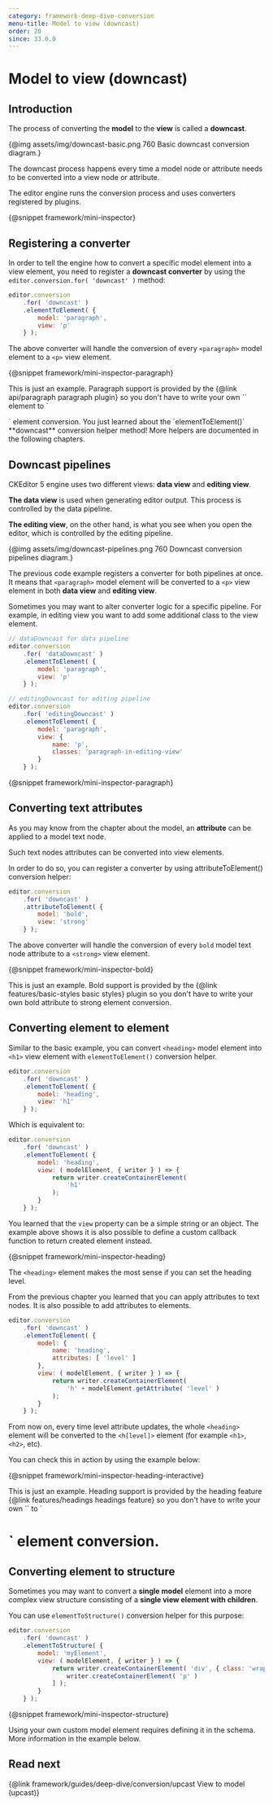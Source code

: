 ```yaml
---
category: framework-deep-dive-conversion
menu-title: Model to view (downcast)
order: 20
since: 33.0.0
---
```


# Model to view (downcast)

## Introduction

The process of converting the **model** to the **view** is called a **downcast**.

{@img assets/img/downcast-basic.png 760 Basic downcast conversion diagram.}

The downcast process happens every time a model node or attribute needs to be converted into a view node or attribute.

The editor engine runs the conversion process and uses converters registered by plugins.

{@snippet framework/mini-inspector}

## Registering a converter

In order to tell the engine how to convert a specific model element into a view element, you need to register a **downcast converter** by using the `editor.conversion.for( 'downcast' )` method:

```js
editor.conversion
	.for( 'downcast' )
	.elementToElement( {
		model: 'paragraph',
		view: 'p'
	} );
```

The above converter will handle the conversion of every `<paragraph>` model element to a `<p>` view element.

{@snippet framework/mini-inspector-paragraph}

<info-box>
	This is just an example. Paragraph support is provided by the {@link api/paragraph paragraph plugin} so you don't have to write your own `<paragraph>` element to `<p>` element conversion.
</info-box>

<info-box>
	You just learned about the `elementToElement()` **downcast** conversion helper method! More helpers are documented in the following chapters.
</info-box>

## Downcast pipelines

CKEditor 5 engine uses two different views: **data view** and **editing view**.

**The data view** is used when generating editor output. This process is controlled by the data pipeline.

**The editing view**, on the other hand, is what you see when you open the editor, which is controlled by the editing pipeline.

{@img assets/img/downcast-pipelines.png 760 Downcast conversion pipelines diagram.}

The previous code example registers a converter for both pipelines at once. It means that `<paragraph>` model element will be converted to a `<p>` view element in both **data view** and **editing view**.

Sometimes you may want to alter converter logic for a specific pipeline. For example, in editing view you want to add some additional class to the view element.

```js
// dataDowncast for data pipeline
editor.conversion
	.for( 'dataDowncast' )
	.elementToElement( {
		model: 'paragraph',
		view: 'p'
	} );

// editingDowncast for editing pipeline
editor.conversion
	.for( 'editingDowncast' )
	.elementToElement( {
		model: 'paragraph',
		view: {
			name: 'p',
			classes: 'paragraph-in-editing-view'
		}
	} );
```

{@snippet framework/mini-inspector-paragraph}

## Converting text attributes

As you may know from the chapter about the model, an **attribute** can be applied to a model text node.

Such text nodes attributes can be converted into view elements.

In order to do so, you can register a converter by using attributeToElement() conversion helper:

```js
editor.conversion
	.for( 'downcast' )
	.attributeToElement( {
		model: 'bold',
		view: 'strong'
	} );
```

The above converter will handle the conversion of every `bold` model text node attribute to a `<strong>` view element.

{@snippet framework/mini-inspector-bold}

<info-box>
	This is just an example. Bold support is provided by the {@link features/basic-styles basic styles} plugin so you don't have to write your own bold attribute to strong element conversion.
</info-box>

## Converting element to element

Similar to the basic example, you can convert `<heading>` model element into `<h1>` view element with `elementToElement()` conversion helper.

```js
editor.conversion
	.for( 'downcast' )
	.elementToElement( {
		model: 'heading',
		view: 'h1'
	} );
```

Which is equivalent to:

```js
editor.conversion
	.for( 'downcast' )
	.elementToElement( {
		model: 'heading',
		view: ( modelElement, { writer } ) => {
			return writer.createContainerElement(
				'h1'
			);
		}
	} );
```

You learned that the `view` property can be a simple string or an object. The example above shows it is also possible to define a custom callback function to return created element instead.

{@snippet framework/mini-inspector-heading}

The `<heading>` element makes the most sense if you can set the heading level.

From the previous chapter you learned that you can apply attributes to text nodes. It is also possible to add attributes to elements.

```js
editor.conversion
	.for( 'downcast' )
	.elementToElement( {
		model: {
			name: 'heading',
			attributes: [ 'level' ]
		},
		view: ( modelElement, { writer } ) => {
			return writer.createContainerElement(
				'h' + modelElement.getAttribute( 'level' )
			);
		}
	} );
```

From now on, every time level attribute updates, the whole `<heading>` element will be converted to the `<h[level]>` element (for example `<h1>`, `<h2>`, etc).

You can check this in action by using the example below:

{@snippet framework/mini-inspector-heading-interactive}

<info-box>
	This is just an example. Heading support is provided by the heading feature {@link features/headings headings feature} so you don't have to write your own `<heading level="1">` to `<h1>` element conversion.
</info-box>

## Converting element to structure

Sometimes you may want to convert a **single model** element into a more complex view structure consisting of a **single view element with children**.

You can use `elementToStructure()` conversion helper for this purpose:

```js
editor.conversion
	.for( 'downcast' )
	.elementToStructure( {
		model: 'myElement',
		view: ( modelElement, { writer } ) => {
			return writer.createContainerElement( 'div', { class: 'wrapper' }, [
				writer.createContainerElement( 'p' )
			] );
		}
	} );
```

{@snippet framework/mini-inspector-structure}

<info-box>
	Using your own custom model element requires defining it in the schema. More information in the example below.
</info-box>

## Read next

{@link framework/guides/deep-dive/conversion/upcast View to model (upcast)}
